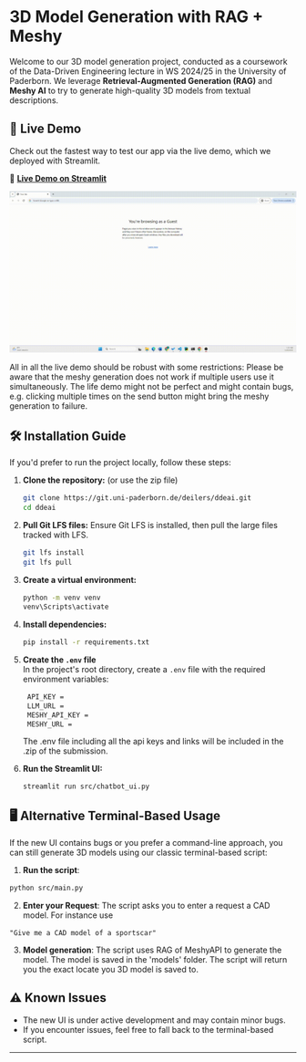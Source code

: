 # 3D Model Generation with RAG + Meshy

Welcome to our 3D model generation project, conducted as a coursework of the Data-Driven Engineering lecture in WS 2024/25 in the University of Paderborn. 
We leverage **Retrieval-Augmented Generation (RAG)** and **Meshy AI** to try to generate high-quality 3D models from textual descriptions.

## 🚀 Live Demo

Check out the fastest way to test our app via the live demo, which we deployed with Streamlit.

🔗 **[Live Demo on Streamlit](https://joeldag.streamlit.app/)**

![How to Run](tools/demo.gif)

All in all the live demo should be robust with some restrictions: 
Please be aware that the meshy generation does not work if multiple users use it simultaneously.
The life demo might not be perfect and might contain bugs, e.g. clicking multiple times on the send button might bring the meshy generation to failure.

## 🛠 Installation Guide

If you'd prefer to run the project locally, follow these steps:

1. **Clone the repository:** (or use the zip file)
   ```bash
   git clone https://git.uni-paderborn.de/deilers/ddeai.git
   cd ddeai
   ```

2. **Pull Git LFS files:**
   Ensure Git LFS is installed, then pull the large files tracked with LFS.

   ```bash
   git lfs install
   git lfs pull
   ```

3. **Create a virtual environment:**
   ```bash
   python -m venv venv
   venv\Scripts\activate
   ```

4. **Install dependencies:**
   ```bash
   pip install -r requirements.txt
   ```

5. **Create the `.env` file**  
   In the project's root directory, create a `.env` file with the required environment variables:

   ```env
    API_KEY =
    LLM_URL =
    MESHY_API_KEY =
    MESHY_URL =
   ```
   The .env file including all the api keys and links will be included in the .zip of the submission. 

6. **Run the Streamlit UI:**
   ```bash
   streamlit run src/chatbot_ui.py
   ```

## 🖥 Alternative Terminal-Based Usage

If the new UI contains bugs or you prefer a command-line approach, you can still generate 3D models using our classic terminal-based script:

1. **Run the script**:
```bash
python src/main.py
```
2. **Enter your Request**: The script asks you to enter a request a CAD model. For instance use
```
"Give me a CAD model of a sportscar" 
```
3. **Model generation**: The script uses RAG of MeshyAPI to generate the model.
The model is saved in the 'models' folder. The script will return you the exact locate you 3D model is saved to.

## ⚠ Known Issues

- The new UI is under active development and may contain minor bugs.
- If you encounter issues, feel free to fall back to the terminal-based script.

---


